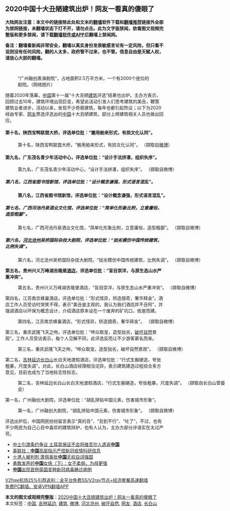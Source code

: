 <h2>2020中国十大丑陋建筑出炉！网友一看真的傻眼了</h2> <p class="notice"><b>大陆网友注意：本文中的链接除此处和文末的<a href="https://github.com/bannedbook/fanqiang" >翻墙</a>软件下载和<a href="https://github.com/killgcd/justmysocks/blob/master/README.md">翻墙推荐</a>链接外全部为禁网链接，未翻墙状态下打不开，请勿点击。此为文字版禁闻，欲看图文视频完整版和更多禁闻，请下载<a href="https://github.com/bannedbook/fanqiang">翻墙软件或APP</a>后翻墙上禁闻网。</p><p>备注：翻墙看新闻非常安全，翻墙以真实身份发表敏感言论有一定风险，但只看不说则没有任何风险，翻的人太多，政府管不过来，也不管。信息自由是天赋人权，请放心大胆的翻墙。</b></p>  <div class="entry"> <br /> <figure><figcaption class="wp-caption-text">“广州融创表演剧院”，占地面积2.5万平方米，一个有2000个座位的剧院。（网络图片）</figcaption></figure> <p>随着2020年落幕，<span class='wp_keywordlink_affiliate'><a href="https://www.bannedbook.org/" title="中国" target="_blank">中国</a></span>第十一届“十大丑陋<a href="https://www.bannedbook.org/bnews/tag/%E5%BB%BA%E7%AD%91/" class="st_tag internal_tag" rel="tag" title="标签 建筑 下的日志">建筑</a>评选”结果也出炉。主办方表示，回顾过去10年，建筑环境出现巨变，希望此活动引发人们思考建筑的美丑，鞭策建筑业者进步，活动以来，发现不少奇葩建筑，每年也都引起热议；以下为2020经由专家、<a href="https://www.bannedbook.org/bnews/tag/%e7%bd%91%e5%8f%8b/" class="st_tag internal_tag" rel="tag" title="标签 网友 下的日志">网友</a>票选评选出的<a href="https://www.bannedbook.org/bnews/tag/%E4%B8%AD%E5%9B%BD/" class="st_tag internal_tag" rel="tag" title="标签 中国 下的日志">中国</a>十大丑陋建筑，部分上榜建筑相关人员也做出回应。</p> <h4><strong>第十名，陕西宝鸭联盟大桥，评选单位批：“搬用舶来形式，有损文化认同”。</strong></h4> <figure style="width: 800px" class="wp-caption alignnone"><figcaption class="wp-caption-text">第十名，陕西宝鸭联盟大桥，“搬用舶来形式，有损文化认同”。 （撷取自<a href="https://www.bannedbook.org/bnews/tag/%e5%be%ae%e5%8d%9a/" class="st_tag internal_tag" rel="tag" title="标签 微博 下的日志">微博</a>） </figcaption></figure> <h4><strong>第九名，广东茂名青少年活动中心，评选单位批：“设计手法拼凑，组织失序”。</strong></h4> <figure style="width: 700px" class="wp-caption alignnone"><figcaption class="wp-caption-text">第九名，广东茂名青少年活动中心，“设计手法拼凑，组织失序”。 （撷取自微博） </figcaption></figure> <h5><strong>第八名，江西省图书馆新馆，评选单位批：“设计概念谦强，形式语言混乱”。</strong></h5> <figure style="width: 700px" class="wp-caption alignnone"><figcaption class="wp-caption-text"> <strong>第八名，江西省图书馆新馆，评选单位批：“设计概念谦强，形式语言混乱”。</strong> </figcaption></figure> <h5><strong>第七名，广西河池丹泉酒业文化馆，评选单位批：“简单化形象比附，立意庸俗，造型粗鄙”。</strong></h5> <figure style="width: 700px" class="wp-caption alignnone"><figcaption class="wp-caption-text">第七名，广西河池丹泉酒业文化馆，“简单化形象比附，立意庸俗，造型粗鄙”。 （撷取自微博） </figcaption></figure> <h5><strong>第六名，<a href="https://www.bannedbook.org/bnews/tag/%E6%B2%B3%E5%8C%97%E6%B2%A7%E5%B7%9E/" class="st_tag internal_tag" rel="tag" title="标签 河北沧州 下的日志">河北沧州</a>吴桥国际杂技大剧院，评选单位批：“拙劣模仿中国传统建筑，比例失调”。</strong></h5> <figure style="width: 700px" class="wp-caption alignnone"><figcaption class="wp-caption-text">第六名，河北沧州吴桥国际杂技大剧院，“拙劣模仿中国传统建筑，比例失调”。 （撷取自微博）  </figcaption></figure> <p><strong>第五名，贵州兴义万峰湖吉隆堡<a href="https://www.bannedbook.org/bnews/tag/%e9%85%92%e5%ba%97/" class="st_tag internal_tag" rel="tag" title="标签 酒店 下的日志">酒店</a>，评选单位批：“盲目崇洋，与原生态山水严重冲突”。</strong></p>  <figure style="width: 700px" class="wp-caption alignnone"><figcaption class="wp-caption-text">第五名，贵州兴义万峰湖吉隆堡酒店，“盲目崇洋，与原生态山水严重冲突”。 （撷取自微博） </figcaption></figure> <p>第四名，江苏南京蜂巢酒店，评选单位批：“形式怪异，矫造猎奇，奢华拜金”。酒店工作人员受访时哭笑不得，表示“美丑是主观的，我认为我们酒店并不丑阿”，并强调酒店以环保为概念设计，介绍酒店原本设在一个废弃的矿坑口，依崖而建。</p> <figure style="width: 700px" class="wp-caption alignnone"><figcaption class="wp-caption-text">第四名，江苏南京蜂巢酒店，“形式怪异，矫造猎奇，奢华拜金”。 （撷取自微博） </figcaption></figure> <p>第三名，重庆武隆飞天之吻，评选单位批：“哗众取宠，造型拙劣，<a href="https://www.bannedbook.org/bnews/tag/%E7%A0%B4%E5%9D%8F%E8%87%AA%E7%84%B6/" class="st_tag internal_tag" rel="tag" title="标签 破坏自然 下的日志">破坏自然</a>景观”。工作人员受访表示，每个人见解不同，此评选反而让不少游客慕名而来。</p>  <figure style="width: 700px" class="wp-caption alignnone"><figcaption class="wp-caption-text">第三名，重庆武隆飞天之吻，“哗众取宠，造型拙劣，破坏自然景观”。 （撷取自微博） </figcaption></figure> <p>第二名，<a href="https://www.bannedbook.org/bnews/tag/%E5%90%89%E6%9E%97%E5%BB%B6%E8%BE%B9/" class="st_tag internal_tag" rel="tag" title="标签 吉林延边 下的日志">吉林延边</a><a href="https://www.bannedbook.org/bnews/tag/%E9%95%BF%E7%99%BD%E5%B1%B1/" class="st_tag internal_tag" rel="tag" title="标签 长白山 下的日志">长白山</a>长白天地渡假酒店，评选单位批：“行式生搬硬造，夸张粗暴，尺度失调”。对此，长白山酒店经理相当诧异，表示建筑建造过程综合多方意见，目前也成为了当地标志性标志。</p> <figure style="width: 680px" class="wp-caption alignnone"><figcaption class="wp-caption-text">第二名，吉林延边长白山长白天地渡假酒店，“行式生搬硬造，夸张粗暴，尺度失调”。 （撷取自长白山管委会） </figcaption></figure> <p>第一名，广州融创大剧院，评选单位批：“胡乱拼贴中国元素，伤害城市形象”。</p>  <figure style="width: 800px" class="wp-caption alignnone"><figcaption class="wp-caption-text">第一名，广州融创大剧院，“胡乱拼贴中国元素，伤害城市形象”。 （撷取自微博） </figcaption></figure> <p>评选出炉后，中国网民纷纷留言表示“真的丑”、“丑到不行”、“吐了”，不过，也有不少网民为自己心目中喜欢的建筑辩护，也有人认为，主办方部分评语实在太过严苛。</p> <ul class='op-related-articles' title='相关阅读'> <li><a href='https://www.bannedbook.org/bnews/ssgc/20210101/1458778.html' target='_blank'>中土引渡条约争议 土耳其保证不会将维吾尔人遣返<b>中国</b></a></li> <li><a href='https://www.bannedbook.org/bnews/headline/20210101/1458777.html' target='_blank'>美联社：<b>中国</b>高层指示严控新冠疫情科研信息</a></li> <li><a href='https://www.bannedbook.org/bnews/ssgc/20210101/1458775.html' target='_blank'>十港人被判刑 蓬佩奥批<b>中国</b>无权自诩强国</a></li> <li><a href='https://www.bannedbook.org/bnews/ssgc/20210101/1458774.html' target='_blank'>勇敢发声的<b>中国</b>女侠（下）：女不柔弱，为母更强</a></li> <li><a href='https://www.bannedbook.org/bnews/headline/20210101/1458773.html' target='_blank'><b>中国</b>出现首例英国变种新冠病毒确诊病例</a></li> </ul> <p class="texttj"> <a href="https://github.com/bannedbook/fanqiang/wiki/V2ray%E6%9C%BA%E5%9C%BA" target="_blank">V2free机场25%引荐返利：全平台免费SS/V2ray节点+经济套餐高速翻墙</a><br/> <a href="https://github.com/bannedbook/fanqiang/wiki/%E7%A6%81%E9%97%BB%E7%BD%91%E5%AE%89%E5%8D%93%E7%BF%BB%E5%A2%99%E6%96%B0%E9%97%BBAPP" target="_blank">免费PC翻墙、安卓VPN翻墙APP</a></p><p></p> <a name='sharetosocial'></a>       <div><b>本文的图文或视频完整版</b>：<a href='https://www.bannedbook.org/bnews/comments/20210101/1458783.html'>2020中国十大丑陋建筑出炉！网友一看真的傻眼了</a></div>  </div><!--END ENTRY--> <div class="postfooter"> <div>本文标签：<a href="https://www.bannedbook.org/bnews/tag/%E4%B8%AD%E5%9B%BD/" rel="tag">中国</a>, <a href="https://www.bannedbook.org/bnews/tag/%E5%90%89%E6%9E%97%E5%BB%B6%E8%BE%B9/" rel="tag">吉林延边</a>, <a href="https://www.bannedbook.org/bnews/tag/%E5%BB%BA%E7%AD%91/" rel="tag">建筑</a>, <a href="https://www.bannedbook.org/bnews/tag/%e5%be%ae%e5%8d%9a/" rel="tag">微博</a>, <a href="https://www.bannedbook.org/bnews/tag/%E6%B2%B3%E5%8C%97%E6%B2%A7%E5%B7%9E/" rel="tag">河北沧州</a>, <a href="https://www.bannedbook.org/bnews/tag/%E7%A0%B4%E5%9D%8F%E8%87%AA%E7%84%B6/" rel="tag">破坏自然</a>, <a href="https://www.bannedbook.org/bnews/tag/%e7%bd%91%e5%8f%8b/" rel="tag">网友</a>, <a href="https://www.bannedbook.org/bnews/tag/%e9%85%92%e5%ba%97/" rel="tag">酒店</a>, <a href="https://www.bannedbook.org/bnews/tag/%E9%95%BF%E7%99%BD%E5%B1%B1/" rel="tag">长白山</a></div>  </div><!--END POSTFOOTER--> 